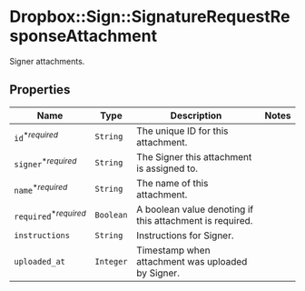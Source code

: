 # Dropbox::Sign::SignatureRequestResponseAttachment

Signer attachments.

## Properties

| Name | Type | Description | Notes |
| ---- | ---- | ----------- | ----- |
| `id`<sup>*_required_</sup> | ```String``` |  The unique ID for this attachment.  |  |
| `signer`<sup>*_required_</sup> | ```String``` |  The Signer this attachment is assigned to.  |  |
| `name`<sup>*_required_</sup> | ```String``` |  The name of this attachment.  |  |
| `required`<sup>*_required_</sup> | ```Boolean``` |  A boolean value denoting if this attachment is required.  |  |
| `instructions` | ```String``` |  Instructions for Signer.  |  |
| `uploaded_at` | ```Integer``` |  Timestamp when attachment was uploaded by Signer.  |  |

